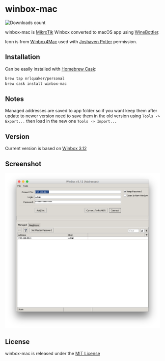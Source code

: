 # winbox-mac

![Downloads count](https://img.shields.io/github/downloads/nrlquaker/winbox-mac/total.svg)

winbox-mac is [MikroTik](https://mikrotik.com) Winbox converted to macOS app using [WineBottler](http://winebottler.kronenberg.org).

Icon is from [Winbox4Mac](http://joshaven.com/resources/tools/winbox-for-mac/) used with [Joshaven Potter](http://joshaven.com/#contact) permission.

## Installation

Can be easily installed with [Homebrew Cask](https://caskroom.github.io):

```sh
brew tap nrlquaker/personal
brew cask install winbox-mac
```

## Notes

Managed addresses are saved to app folder so if you want keep them after update to newer version need to save them in the old version using `Tools -> Export...` then load in the new one `Tools -> Import...`

## Version

Current version is based on [Winbox 3.12](https://download2.mikrotik.com/routeros/winbox/3.12/winbox.exe)

## Screenshot

![winbox-mac screenshot](screenshot.png)

## License

winbox-mac is released under the [MIT License](https://github.com/nrlquaker/nfov/blob/master/LICENSE)
